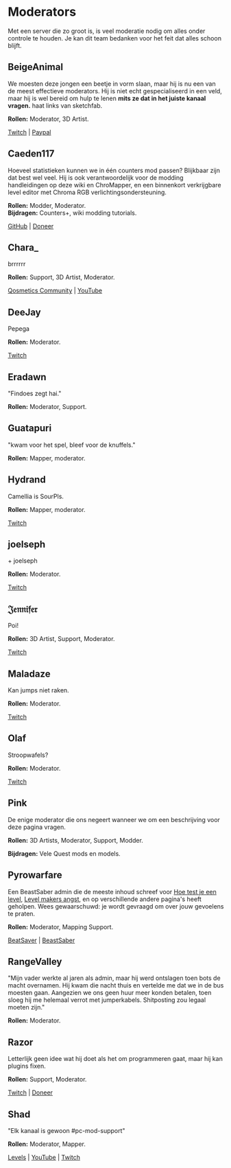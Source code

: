 # Moderators
Met een server die zo groot is, is veel moderatie nodig om alles onder controle te houden. Je kan dit team bedanken voor het feit dat alles schoon blijft.

## BeigeAnimal
We moesten deze jongen een beetje in vorm slaan, maar hij is nu een van de meest effectieve moderators. Hij is niet echt gespecialiseerd in een veld, maar hij is wel bereid om hulp te lenen **mits ze dat in het juiste kanaal vragen.** haat links van sketchfab.

**Rollen:** Moderator, 3D Artist.

[Twitch](https://www.twitch.tv/beigeanimaltv) | [Paypal](https://paypal.me/beigeanimal)

## Caeden117
Hoeveel statistieken kunnen we in één counters mod passen? Blijkbaar zijn dat best wel veel. Hij is ook verantwoordelijk voor de modding handleidingen op deze wiki en ChroMapper, en een binnenkort verkrijgbare level editor met Chroma RGB verlichtingsondersteuning.

**Rollen:** Modder, Moderator.   
**Bijdragen:** Counters+, wiki modding tutorials.

[GitHub](https://github.com/caeden117) | [Doneer](https://ko-fi.com/Caeden117)

## Chara_
brrrrrr

**Rollen:** Support, 3D Artist, Moderator.

[Qosmetics Community](https://discord.gg/qosmetics) | [YouTube](https://www.youtube.com/c/CharaHere)

## DeeJay
Pepega

**Rollen:** Moderator.

[Twitch](https://www.twitch.tv/deejayvr)

## Eradawn
"Findoes zegt hai."

**Rollen:** Moderator, Support.

## Guatapuri
"kwam voor het spel, bleef voor de knuffels."

**Rollen:** Mapper, moderator.

## Hydrand
Camellia is SourPls.

**Rollen:** Mapper, moderator.

[Twitch](https://www.twitch.tv/hydrandvr)

## joelseph
\+ joelseph

**Rollen:** Moderator.

[Twitch](https://www.twitch.tv/tehjoelseph)

## 𝔍𝔢𝔫𝔫𝔦𝔣𝔢𝔯
Poi!

**Rollen:** 3D Artist, Support, Moderator.

[Twitch](https://www.twitch.tv/br3uker)

## Maladaze
Kan jumps niet raken.

**Rollen:** Moderator.

[Twitch](https://www.twitch.tv/infjager)

## Olaf
Stroopwafels?

**Rollen:** Moderator.

[Twitch](https://twitch.tv/olafstad)

## Pink
De enige moderator die ons negeert wanneer we om een beschrijving voor deze pagina vragen.

**Rollen:** 3D Artists, Moderator, Support, Modder.

**Bijdragen:** Vele Quest mods en models.

## Pyrowarfare
Een BeastSaber admin die de meeste inhoud schreef voor [Hoe test je een level](./how-to-testplay.md), [Level makers angst](./mapping-anxiety.md), en op verschillende andere pagina's heeft geholpen. Wees gewaarschuwd: je wordt gevraagd om over jouw gevoelens te praten.

**Rollen:** Moderator, Mapping Support.

[BeatSaver](https://beatsaver.com/uploader/5e99c7df3f476a0006596cdf) | [BeastSaber](https://bsaber.com/members/pyrowarfare/)

## RangeValley
"Mijn vader werkte al jaren als admin, maar hij werd ontslagen toen bots de macht overnamen. Hij kwam die nacht thuis en vertelde me dat we in de bus moesten gaan. Aangezien we ons geen huur meer konden betalen, toen sloeg hij me helemaal verrot met jumperkabels. Shitposting zou legaal moeten zijn."

**Rollen:** Moderator.

## Razor
Letterlijk geen idee wat hij doet als het om programmeren gaat, maar hij kan plugins fixen.

**Rollen:** Support, Moderator.

[Twitch](https://www.twitch.tv/sarpest_razor) | [Doneer](https://streamelements.com/sarpest_razor/tip)

## Shad
"Elk kanaal is gewoon #pc-mod-support"

**Rollen:** Moderator, Mapper.

[Levels](https://beatsaver.com/uploader/5cff0b7498cc5a672c850a45) | [YouTube](https://www.youtube.com/channel/UCLiwd2iGUDl2kvw8FM2qwFQ) | [Twitch](https://www.twitch.tv/shadlive)
